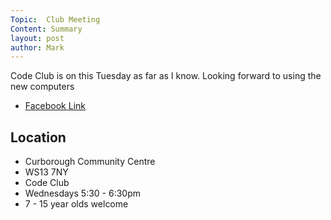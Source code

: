 ```yaml
---
Topic:  Club Meeting
Content: Summary
layout: post
author: Mark
---
```

Code Club is on this Tuesday as far as I know. Looking forward to using the new computers



* [Facebook Link](https://www.facebook.com/1481985248595237/posts/2410419299085156/)

## Location

* Curborough Community Centre
* WS13 7NY
* Code Club
* Wednesdays 5:30 - 6:30pm
* 7 - 15 year olds welcome

